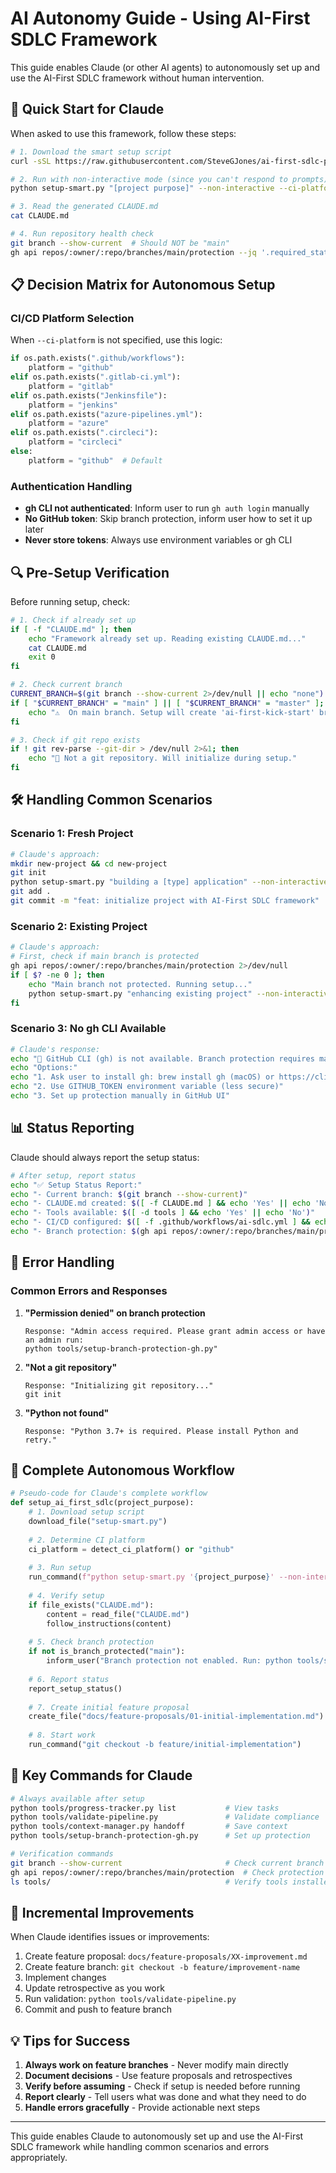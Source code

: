 # AI Autonomy Guide - Using AI-First SDLC Framework

This guide enables Claude (or other AI agents) to autonomously set up and use the AI-First SDLC framework without human intervention.

## 🤖 Quick Start for Claude

When asked to use this framework, follow these steps:

```bash
# 1. Download the smart setup script
curl -sSL https://raw.githubusercontent.com/SteveGJones/ai-first-sdlc-practices/main/setup-smart.py > setup-smart.py

# 2. Run with non-interactive mode (since you can't respond to prompts)
python setup-smart.py "[project purpose]" --non-interactive --ci-platform github

# 3. Read the generated CLAUDE.md
cat CLAUDE.md

# 4. Run repository health check
git branch --show-current  # Should NOT be "main"
gh api repos/:owner/:repo/branches/main/protection --jq '.required_status_checks.contexts' 2>/dev/null || echo "Branch protection not set up yet"
```

## 📋 Decision Matrix for Autonomous Setup

### CI/CD Platform Selection
When `--ci-platform` is not specified, use this logic:
```python
if os.path.exists(".github/workflows"):
    platform = "github"
elif os.path.exists(".gitlab-ci.yml"):
    platform = "gitlab"
elif os.path.exists("Jenkinsfile"):
    platform = "jenkins"
elif os.path.exists("azure-pipelines.yml"):
    platform = "azure"
elif os.path.exists(".circleci"):
    platform = "circleci"
else:
    platform = "github"  # Default
```

### Authentication Handling
- **gh CLI not authenticated**: Inform user to run `gh auth login` manually
- **No GitHub token**: Skip branch protection, inform user how to set it up later
- **Never store tokens**: Always use environment variables or gh CLI

## 🔍 Pre-Setup Verification

Before running setup, check:

```bash
# 1. Check if already set up
if [ -f "CLAUDE.md" ]; then
    echo "Framework already set up. Reading existing CLAUDE.md..."
    cat CLAUDE.md
    exit 0
fi

# 2. Check current branch
CURRENT_BRANCH=$(git branch --show-current 2>/dev/null || echo "none")
if [ "$CURRENT_BRANCH" = "main" ] || [ "$CURRENT_BRANCH" = "master" ]; then
    echo "⚠️  On main branch. Setup will create 'ai-first-kick-start' branch"
fi

# 3. Check if git repo exists
if ! git rev-parse --git-dir > /dev/null 2>&1; then
    echo "📝 Not a git repository. Will initialize during setup."
fi
```

## 🛠️ Handling Common Scenarios

### Scenario 1: Fresh Project
```bash
# Claude's approach:
mkdir new-project && cd new-project
git init
python setup-smart.py "building a [type] application" --non-interactive
git add .
git commit -m "feat: initialize project with AI-First SDLC framework"
```

### Scenario 2: Existing Project
```bash
# Claude's approach:
# First, check if main branch is protected
gh api repos/:owner/:repo/branches/main/protection 2>/dev/null
if [ $? -ne 0 ]; then
    echo "Main branch not protected. Running setup..."
    python setup-smart.py "enhancing existing project" --non-interactive
fi
```

### Scenario 3: No gh CLI Available
```bash
# Claude's response:
echo "🔐 GitHub CLI (gh) is not available. Branch protection requires manual setup."
echo "Options:"
echo "1. Ask user to install gh: brew install gh (macOS) or https://cli.github.com"
echo "2. Use GITHUB_TOKEN environment variable (less secure)"
echo "3. Set up protection manually in GitHub UI"
```

## 📊 Status Reporting

Claude should always report the setup status:

```bash
# After setup, report status
echo "✅ Setup Status Report:"
echo "- Current branch: $(git branch --show-current)"
echo "- CLAUDE.md created: $([ -f CLAUDE.md ] && echo 'Yes' || echo 'No')"
echo "- Tools available: $([ -d tools ] && echo 'Yes' || echo 'No')"
echo "- CI/CD configured: $([ -f .github/workflows/ai-sdlc.yml ] && echo 'GitHub Actions' || echo 'Check needed')"
echo "- Branch protection: $(gh api repos/:owner/:repo/branches/main/protection &>/dev/null && echo 'Enabled' || echo 'Not enabled')"
```

## 🚨 Error Handling

### Common Errors and Responses

1. **"Permission denied" on branch protection**
   ```
   Response: "Admin access required. Please grant admin access or have an admin run:
   python tools/setup-branch-protection-gh.py"
   ```

2. **"Not a git repository"**
   ```
   Response: "Initializing git repository..."
   git init
   ```

3. **"Python not found"**
   ```
   Response: "Python 3.7+ is required. Please install Python and retry."
   ```

## 🎯 Complete Autonomous Workflow

```python
# Pseudo-code for Claude's complete workflow
def setup_ai_first_sdlc(project_purpose):
    # 1. Download setup script
    download_file("setup-smart.py")
    
    # 2. Determine CI platform
    ci_platform = detect_ci_platform() or "github"
    
    # 3. Run setup
    run_command(f"python setup-smart.py '{project_purpose}' --non-interactive --ci-platform {ci_platform}")
    
    # 4. Verify setup
    if file_exists("CLAUDE.md"):
        content = read_file("CLAUDE.md")
        follow_instructions(content)
    
    # 5. Check branch protection
    if not is_branch_protected("main"):
        inform_user("Branch protection not enabled. Run: python tools/setup-branch-protection-gh.py")
    
    # 6. Report status
    report_setup_status()
    
    # 7. Create initial feature proposal
    create_file("docs/feature-proposals/01-initial-implementation.md")
    
    # 8. Start work
    run_command("git checkout -b feature/initial-implementation")
```

## 📝 Key Commands for Claude

```bash
# Always available after setup
python tools/progress-tracker.py list           # View tasks
python tools/validate-pipeline.py               # Validate compliance
python tools/context-manager.py handoff         # Save context
python tools/setup-branch-protection-gh.py      # Set up protection

# Verification commands
git branch --show-current                       # Check current branch
gh api repos/:owner/:repo/branches/main/protection  # Check protection
ls tools/                                       # Verify tools installed
```

## 🔄 Incremental Improvements

When Claude identifies issues or improvements:

1. Create feature proposal: `docs/feature-proposals/XX-improvement.md`
2. Create feature branch: `git checkout -b feature/improvement-name`
3. Implement changes
4. Update retrospective as you work
5. Run validation: `python tools/validate-pipeline.py`
6. Commit and push to feature branch

## 💡 Tips for Success

1. **Always work on feature branches** - Never modify main directly
2. **Document decisions** - Use feature proposals and retrospectives
3. **Verify before assuming** - Check if setup is needed before running
4. **Report clearly** - Tell users what was done and what they need to do
5. **Handle errors gracefully** - Provide actionable next steps

---

This guide enables Claude to autonomously set up and use the AI-First SDLC framework while handling common scenarios and errors appropriately.